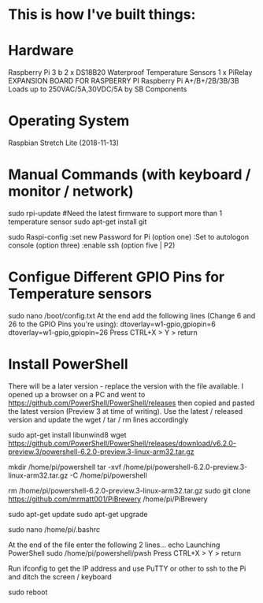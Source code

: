 This is how I've built things:
==============================
Hardware
========
Raspberry Pi 3 b
2 x DS18B20 Waterproof Temperature Sensors
1 x PiRelay EXPANSION BOARD FOR RASPBERRY PI Raspberry Pi A+/B+/2B/3B/3B Loads up to 250VAC/5A,30VDC/5A by SB Components

Operating System
================
Raspbian Stretch Lite (2018-11-13)

Manual Commands (with keyboard / monitor / network)
===================================================
sudo rpi-update           #Need the latest firmware to support more than 1 temperature sensor
sudo apt-get install git

sudo Raspi-config
:set new Password for Pi (option one)
:Set to autologon console (option three)
:enable ssh (option five | P2)

Configue Different GPIO Pins for Temperature sensors
====================================================
sudo nano /boot/config.txt
At the end add the following lines (Change 6 and 26 to the GPIO Pins you're using):
   dtoverlay=w1-gpio,gpiopin=6
   dtoverlay=w1-gpio,gpiopin=26
Press CTRL+X > Y > return

Install PowerShell
==================

There will be a later version - replace the version with the file available. I opened up a browser on a PC and went to https://github.com/PowerShell/PowerShell/releases then copied and pasted the latest version (Preview 3 at time of writing). Use the latest / released version and update the wget / tar / rm lines accordingly

sudo apt-get install libunwind8
wget https://github.com/PowerShell/PowerShell/releases/download/v6.2.0-preview.3/powershell-6.2.0-preview.3-linux-arm32.tar.gz

mkdir /home/pi/powershell
tar -xvf /home/pi/powershell-6.2.0-preview.3-linux-arm32.tar.gz -C /home/pi/powershell

rm /home/pi/powershell-6.2.0-preview.3-linux-arm32.tar.gz
sudo git clone https://github.com/mrmatt001/PiBrewery /home/pi/PiBrewery

sudo apt-get update
sudo apt-get upgrade

sudo nano /home/pi/.bashrc

At the end of the file enter the following 2 lines...
    echo Launching PowerShell
    sudo /home/pi/powershell/pwsh
Press CTRL+X > Y > return

Run ifconfig to get the IP address and use PuTTY or other to ssh to the Pi and ditch the screen / keyboard

sudo reboot
